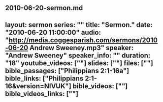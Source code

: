 2010-06-20-sermon.md
---
layout: sermon
series: ""
title: "Sermon."
date: "2010-06-20 11:00:00"
audio: "http://media.coggesparish.com/sermons/2010-06-20 Andrew Sweeney.mp3"
speaker: "Andrew Sweeney"
speaker_info: ""
duration: "18"
youtube_videos: [""]
slides: [""]
files: [""]
bible_passages: ["Philippians 2:1-16a"]
bible_links: ["Philippians 2:1-16&amp;version=NIVUK"]
bible_videos: [""]
bible_videos_links: [""]
---
